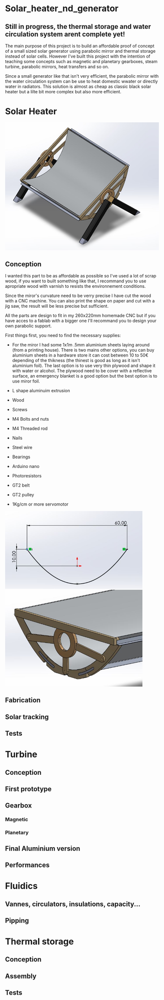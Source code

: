 # Solar_heater_nd_generator

## Still in progress, the thermal storage and water circulation system arent complete yet!

The main purpose of this project is to build an affordable proof of concept of a small sized solar generator using parabolic mirror and thermal storage instead of solar cells.
However I've built this project with the intention of teaching some concepts such as magnetic and planetary gearboxes, steam turbine, parabolic mirrors, heat transfers and so on.

Since a small generator like that isn't very efficient, the parabolic mirror with the water circulation system can be use to heat domestic wwater or directly water in radiators. This solution is almost as cheap as classic black solar heater but a lilte bit more complex but also more efficient.

# Solar Heater

<img src="img/capt solid.JPG"  width="600">

## Conception

I wanted this part to be as affordable as possible so I've used a lot of scrap wood, if you want to built something like that, I recommand you to use apropriate wood with varnish to resists the environnement conditions.

Since the miror's curvature need to be verry precise I have cut the wood with a CNC machine. You can also print the shape on paper and cut with a jig saw, the result will be less precise but sufficient.

All the parts are design to fit in my 260x220mm homemade CNC but if you have acces to a fablab with a bigger one I'll recommand you to design your own parabolic support.

First things first, you need to find the necessary supplies:

- For the miror I had some 1x1m .5mm aluminium sheets laying around (from a printing house). There is two mains other options, you can buy aluminium sheets in a hardware store it can cost between 10 to 50€ depending of the thikness (the thinest is good as long as it isn't aluminium foil). The last option is to use very thin plywood and shape it with water or alcohol. The plywood need to be cover with a reflective surface, an emergency blanket is a good option but the best option is to use miror foil.

- L shape aluminuim extrusion
- Wood
- Screws 
- M4 Bolts and nuts
- M4 Threaded rod
- Nails
- Steel wire
- Bearings
- Arduino nano
- Photoresistors
- GT2 belt
- GT2 pulley
- 1Kg/cm or more servomotor


<img src="img/capt 3 solid.JPG"  width="450">

<img src="img/capt2 solid.JPG"  width="450">

## Fabrication
## Solar tracking
## Tests









# Turbine
## Conception
## First prototype
## Gearbox
### Magnetic
### Planetary
## Final Aluminium version
## Performances












# Fluidics
## Vannes, circulators, insulations, capacity...
## Pipping












# Thermal storage
## Conception
## Assembly
## Tests
